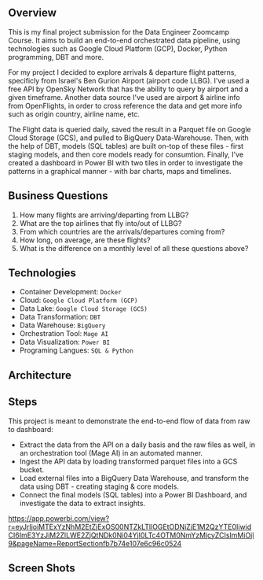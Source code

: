 ## Overview

This is my final project submission for the Data Engineer Zoomcamp Course. It aims to build an end-to-end orchestrated data pipeline, using technologies such as Google Cloud Platform (GCP), Docker, Python programming, DBT and more.

For my project I decided to explore arrivals & departure flight patterns, specificly from Israel's Ben Gurion Airport (airport code LLBG). I've used a free API by OpenSky Network that has the ability to query by airport and a given timeframe. Another data source I've used are airport & airline info from OpenFlights, in order to cross reference the data and get more info such as origin country, airline name, etc.

The Flight data is queried daily, saved the result in a Parquet file on Google Cloud Storage (GCS), and pulled to BigQuery Data-Warehouse. Then, with the help of DBT, models (SQL tables) are built on-top of these files - first staging models, and then core models ready for consumtion. Finally, I've created a dashboard in Power BI with two tiles in order to investigate the patterns in a graphical manner - with bar charts, maps and timelines.

## Business Questions

1. How many flights are arriving/departing from LLBG?
2. What are the top airlines that fly into/out of LLBG?
3. From which countries are the arrivals/departures coming from?
4. How long, on average, are these flights?
5. What is the difference on a monthly level of all these questions above?

## Technologies

* Container Development: `Docker`
* Cloud: `Google Cloud Platform (GCP)`
* Data Lake: `Google Cloud Storage (GCS)`
* Data Transformation: `DBT`
* Data Warehouse: `BigQuery`
* Orchestration Tool: `Mage AI`
* Data Visualization: `Power BI`
* Programing Langues: `SQL & Python`

## Architecture

## Steps

This project is meant to demonstrate the end-to-end flow of data from raw to dashboard:

* Extract the data from the API on a daily basis and the raw files as well, in an orchestration tool (Mage AI) in an automated manner.
* Ingest the API data by loading transformed parquet files into a GCS bucket.
* Load external files into a BigQuery Data Warehouse, and transform the data using DBT - creating staging & core models.
* Connect the final models (SQL tables) into a Power BI Dashboard, and investigate the data to extract insights.

https://app.powerbi.com/view?r=eyJrIjoiMTExYzNhM2EtZjExOS00NTZkLTllOGEtODNiZjE1M2QzYTE0IiwidCI6ImE3YzJiM2ZlLWE2ZjQtNDk0Ni04YjI0LTc4OTM0NmYzMjcyZCIsImMiOjl9&pageName=ReportSectionfb7b74e107e6c96c0524


## Screen Shots
